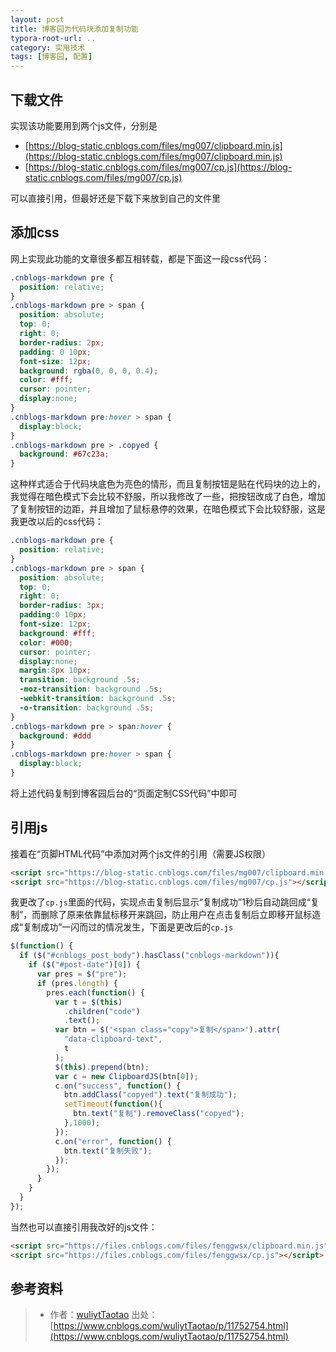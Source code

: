 ```yaml
---
layout: post
title: 博客园为代码块添加复制功能
typora-root-url: ..
category: 实用技术
tags: [博客园, 配置]
---
```


## 下载文件

实现该功能要用到两个js文件，分别是

- [https://blog-static.cnblogs.com/files/mg007/clipboard.min.js](https://blog-static.cnblogs.com/files/mg007/clipboard.min.js)
- [https://blog-static.cnblogs.com/files/mg007/cp.js](https://blog-static.cnblogs.com/files/mg007/cp.js)

可以直接引用，但最好还是下载下来放到自己的文件里

## 添加css

网上实现此功能的文章很多都互相转载，都是下面这一段css代码：

```css
.cnblogs-markdown pre {
  position: relative;
}
.cnblogs-markdown pre > span {
  position: absolute;
  top: 0;
  right: 0;
  border-radius: 2px;
  padding: 0 10px;
  font-size: 12px;
  background: rgba(0, 0, 0, 0.4);
  color: #fff;
  cursor: pointer;
  display:none;
}
.cnblogs-markdown pre:hover > span {
  display:block;
}
.cnblogs-markdown pre > .copyed {
  background: #67c23a;
}
```

这种样式适合于代码块底色为亮色的情形，而且复制按钮是贴在代码块的边上的，我觉得在暗色模式下会比较不舒服，所以我修改了一些，把按钮改成了白色，增加了复制按钮的边距，并且增加了鼠标悬停的效果，在暗色模式下会比较舒服，这是我更改以后的css代码：

```css
.cnblogs-markdown pre {
  position: relative;
}
.cnblogs-markdown pre > span {
  position: absolute;
  top: 0;
  right: 0;
  border-radius: 3px;
  padding:0 10px;
  font-size: 12px;
  background: #fff;
  color: #000;
  cursor: pointer;
  display:none;
  margin:8px 10px;
  transition: background .5s;
  -moz-transition: background .5s;
  -webkit-transition: background .5s;
  -o-transition: background .5s;
}
.cnblogs-markdown pre > span:hover {
  background: #ddd
}
.cnblogs-markdown pre:hover > span {
  display:block;
}
```

将上述代码复制到博客园后台的“页面定制CSS代码”中即可

## 引用js

接着在“页脚HTML代码”中添加对两个js文件的引用（需要JS权限）

```html
<script src="https://blog-static.cnblogs.com/files/mg007/clipboard.min.js"></script>
<script src="https://blog-static.cnblogs.com/files/mg007/cp.js"></script>
```

我更改了`cp.js`里面的代码，实现点击复制后显示“复制成功”1秒后自动跳回成“复制”，而删除了原来依靠鼠标移开来跳回，防止用户在点击复制后立即移开鼠标造成“复制成功”一闪而过的情况发生，下面是更改后的`cp.js`

```js
$(function() {
  if ($("#cnblogs_post_body").hasClass("cnblogs-markdown")){
    if ($("#post-date")[0]) {
      var pres = $("pre");
      if (pres.length) {
        pres.each(function() {
          var t = $(this)
            .children("code")
            .text();
          var btn = $('<span class="copy">复制</span>').attr(
            "data-clipboard-text",
            t
          );
          $(this).prepend(btn);
          var c = new ClipboardJS(btn[0]);
          c.on("success", function() {
            btn.addClass("copyed").text("复制成功");
            setTimeout(function(){
              btn.text("复制").removeClass("copyed");
            },1000);
          });
          c.on("error", function() {
            btn.text("复制失败");
          });
        });
      }
    }
  }
});
```

当然也可以直接引用我改好的js文件：

```html
<script src="https://files.cnblogs.com/files/fenggwsx/clipboard.min.js"></script>
<script src="https://files.cnblogs.com/files/fenggwsx/cp.js"></script>
```

## 参考资料

> - 作者：[wuliytTaotao](https://home.cnblogs.com/u/wuliytTaotao/)  出处：[https://www.cnblogs.com/wuliytTaotao/p/11752754.html](https://www.cnblogs.com/wuliytTaotao/p/11752754.html)